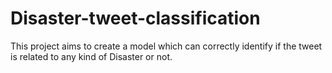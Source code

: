 # Disaster-tweet-classification
This project aims to create a model which can correctly identify if the tweet is related to any kind of Disaster or not.
